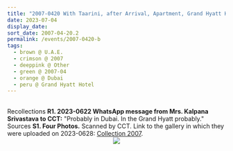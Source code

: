 ```yaml
---
title: "2007-0420 With Taarini, after Arrival, Apartment, Grand Hyatt Hotel, Sheikh Rashid Road, Oud Metha Road, Dubai, U.A.E."
date: 2023-07-04
display_date: 
sort_date: 2007-04-20.2
permalink: /events/2007-0420-b
tags:
  - brown @ U.A.E.
  - crimson @ 2007
  - deeppink @ Other
  - green @ 2007-04
  - orange @ Dubai
  - peru @ Grand Hyatt Hotel
---
```


<br>

<wave-list>
  <list-title color="DarkSeaGreen" width="65"> Recollections</list-title>
  <list-item color="BlanchedAlmond" width="280"><b>R1. 2023-0622 WhatsApp message from Mrs. Kalpana Srivastava to CCT:</b> "Probably in Dubai. In the Grand Hyatt probably."</list-item>
</wave-list>

<br>

<wave-list>
  <list-title color="DarkSeaGreen" width="40">Sources</list-title>
  <list-item color="BlanchedAlmond"  width="280"><b>S1. Four Photos.</b> Scanned by CCT. Link to the gallery in which they were uploaded on 2023-0628: <a href="https://eternalmoments.smugmug.com/Collections/Mrs-Kalpana-Srivastava-Collection/2007/">Collection 2007</a>.</list-item>
</wave-list>

<div style="text-align: center"><img src="https://pub-bcc3cbe9b1e94ba1ac28915f7a3900fa.r2.dev/2007-0420_With_Taarini_after_Arrival_Apartment_Grand_Hyatt_Hotel_Sheikh_Rashid_Road_Oud_Metha_Road_Dubai_U.A.E._02_(from_tif)_(Mrs._Kalpana_Srivastava_Collection).jpg" /></div>